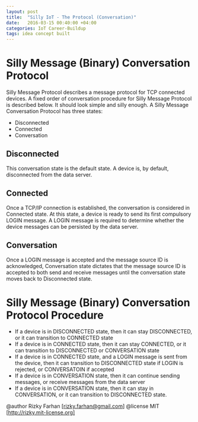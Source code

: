 ```yaml
---
layout: post
title:  "Silly IoT - The Protocol (Conversation)"
date:   2016-03-15 00:40:00 +04:00
categories: IoT Career-Buildup
tags: idea concept built
---
```


# Silly Message (Binary) Conversation Protocol

Silly Message Protocol describes a message protocol for TCP connected devices.
A fixed order of conversation procedure for Silly Message Protocol is described below.
It should look simple and silly enough. 
A Silly Message Conversation Protocol has three states:
- Disconnected
- Connected
- Conversation

## Disconnected
This conversation state is the default state. A device is, by default, disconnected from the data server.

## Connected
Once a TCP/IP connection is established, the conversation is considered in Connected state. At this state, a device is ready to send its first compulsory LOGIN message.
A LOGIN message is required to determine whether the device messages can be persisted by the data server.

## Conversation
Once a LOGIN message is accepted and the message source ID is acknowledged, Conversation state dictates that the message source ID is accepted to both send and receive messages until the conversation state moves back to Disconnected state.

# Silly Message (Binary) Conversation Protocol Procedure
- If a device is in DISCONNECTED state, then it can stay DISCONNECTED, or it can transition to CONNECTED state
- If a device is in CONNECTED state, then it can stay CONNECTED, or it can transition to DISCONNECTED or CONVERSATION state
- If a device is in CONNECTED state, and a LOGIN message is sent from the device, then it can transition to DISCONNECTED state if LOGIN is rejected, or CONVERSATOIN if accepted
- If a device is in CONVERSATION state, then it can continue sending messages, or receive messages from the data server
- If a device is in CONVERSATION state, then it can stay in CONVERSATION, or it can transition to DISCONNECTED state.

@author Rizky Farhan [rizky.farhan@gmail.com]
@license MIT [http://rizky.mit-license.org]
